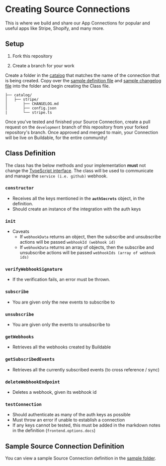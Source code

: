 # Creating Source Connections

This is where we build and share our App Connections for popular and useful apps like Stripe, Shopify, and many more.

## Setup

1. Fork this repository

2. Create a branch for your work

Create a folder in the [catalog](/catalog/) that matches the name of the connection that is being created. Copy over the [sample definition file](/sample/config.json) and [sample changelog file](/sample/CHANGELOG.md) into the folder and begin creating the Class file.

```
├── catalog/
│   ├── stripe/
│       ├── CHANGELOG.md
│       ├── config.json
|       └── stripe.ts
```

Once you've tested and finished your Source Connection, create a pull request on the `development` branch of this repository from your forked repository's branch. Once approved and merged to main, your Connection will be live on Buildable, for the entire community!

## Class Definition

The class has the below methods and your implementation **must** not change the [TypeScript interface](/types/classDefinition.d.ts). The class will be used to communicate and manage the `service (i.e. github)` webhook.

### `constructor`

- Receives all the keys mentioned in the **`authSecrets`** object, in the definition.
- Should create an instance of the integration with the auth keys

### `init`

- Caveats
  - If `webhookData` returns an object, then the subscribe and unsubscribe actions will be passed `webhookId (webhook id)`
  - If `webhookData` returns an array of objects, then the subscribe and unsubscribe actions will be passed `webhookIds (array of webhook ids)`

### `verifyWebhookSignature`

- If the verification fails, an error must be thrown.

### `subscribe`

- You are given only the new events to subscribe to

### `unsubscribe`

- You are given only the events to unsubscribe to

### `getWebhooks`

- Retrieves all the webhooks created by Buildable

### `getSubscribedEvents`

- Retrieves all the currently subscribed events (to cross reference / sync)

### `deleteWebhookEndpoint`

- Deletes a webhook, given its webhook id

### `testConnection`

- Should authenticate as many of the auth keys as possible
- Must throw an error if unable to establish a connection
- If any keys cannot be tested, this must be added in the markdown notes in the definition (`frontend.options.docs`)

## Sample Source Connection Definition

You can view a sample Source Connection definition in the [sample folder](/sample/).
